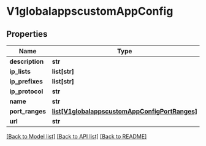 # V1globalappscustomAppConfig

## Properties
Name | Type | Description | Notes
------------ | ------------- | ------------- | -------------
**description** | **str** |  | [optional] 
**ip_lists** | **list[str]** |  | [optional] 
**ip_prefixes** | **list[str]** |  | [optional] 
**ip_protocol** | **str** |  | [optional] 
**name** | **str** |  | [optional] 
**port_ranges** | [**list[V1globalappscustomAppConfigPortRanges]**](V1globalappscustomAppConfigPortRanges.md) |  | [optional] 
**url** | **str** |  | [optional] 

[[Back to Model list]](../README.md#documentation-for-models) [[Back to API list]](../README.md#documentation-for-api-endpoints) [[Back to README]](../README.md)

